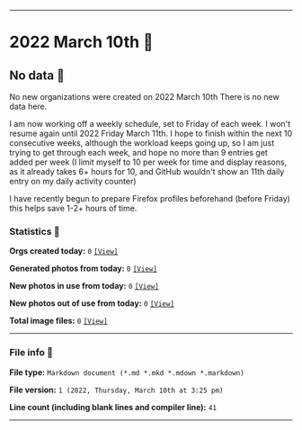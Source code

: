
***

# 2022 March 10th 📅

## No data 🚫

No new organizations were created on 2022 March 10th There is no new data here.

<!-- I do not plan on creating any new organizations until I get more caught up, and have at least 6 hours of free time on any day (most likely, I will resume next Friday, March 4th) !-->

I am now working off a weekly schedule, set to Friday of each week. I won't resume again until 2022 Friday March 11th. I hope to finish within the next 10 consecutive weeks, although the workload keeps going up, so I am just trying to get through each week, and hope no more than 9 entries get added per week (I limit myself to 10 per week for time and display reasons, as it already takes 6+ hours for 10, and GitHub wouldn't show an 11th daily entry on my daily activity counter)

I have recently begun to prepare Firefox profiles beforehand (before Friday) this helps save 1-2+ hours of time.

<!-- I will (hopefully) be creating new organizations at some point later this month. At the moment, I have become overloaded, and need to take a break. The list keeps growing faster than I can catch up on it, and it would have taken 3+ more consecutive days of work, which I can't do right now. !-->

### Statistics 📝

**Orgs created today:** `0` [`[View]`](/NewOrgs/2022/03_March/README.md#march-10th-2022)

**Generated photos from today:** `0` [`[View]`](/OrganizationGraphics/ByDate/2022/March/10/Generated/)

**New photos in use from today:** `0` [`[View]`](/OrganizationGraphics/ByDate/2022/March/10/Used/)

**New photos out of use from today:** `0` [`[View]`](/OrganizationGraphics/ByDate/2022/March/10/Unused/)

**Total image files:** `0` [`[View]`](/OrganizationGraphics/ByDate/2022/March/10/)

***

### File info 📜

**File type:** `Markdown document (*.md *.mkd *.mdown *.markdown)`

**File version:** `1 (2022, Thursday, March 10th at 3:25 pm)`

**Line count (including blank lines and compiler line):** `41`

***
